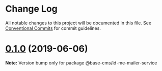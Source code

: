 # Change Log

All notable changes to this project will be documented in this file.
See [Conventional Commits](https://conventionalcommits.org) for commit guidelines.

# [0.1.0](https://github.com/base-cms/id-me/tree/master/services/mailer/compare/v0.0.1...v0.1.0) (2019-06-06)

**Note:** Version bump only for package @base-cms/id-me-mailer-service

